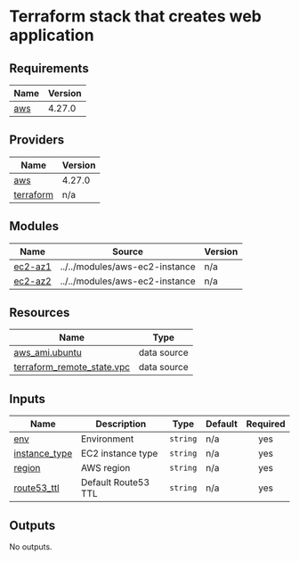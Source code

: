 # Terraform stack that creates web application

<!-- BEGINNING OF PRE-COMMIT-TERRAFORM DOCS HOOK -->
## Requirements

| Name | Version |
|------|---------|
| <a name="requirement_aws"></a> [aws](#requirement\_aws) | 4.27.0 |

## Providers

| Name | Version |
|------|---------|
| <a name="provider_aws"></a> [aws](#provider\_aws) | 4.27.0 |
| <a name="provider_terraform"></a> [terraform](#provider\_terraform) | n/a |

## Modules

| Name | Source | Version |
|------|--------|---------|
| <a name="module_ec2-az1"></a> [ec2-az1](#module\_ec2-az1) | ../../modules/aws-ec2-instance | n/a |
| <a name="module_ec2-az2"></a> [ec2-az2](#module\_ec2-az2) | ../../modules/aws-ec2-instance | n/a |

## Resources

| Name | Type |
|------|------|
| [aws_ami.ubuntu](https://registry.terraform.io/providers/hashicorp/aws/4.27.0/docs/data-sources/ami) | data source |
| [terraform_remote_state.vpc](https://registry.terraform.io/providers/hashicorp/terraform/latest/docs/data-sources/remote_state) | data source |

## Inputs

| Name | Description | Type | Default | Required |
|------|-------------|------|---------|:--------:|
| <a name="input_env"></a> [env](#input\_env) | Environment | `string` | n/a | yes |
| <a name="input_instance_type"></a> [instance\_type](#input\_instance\_type) | EC2 instance type | `string` | n/a | yes |
| <a name="input_region"></a> [region](#input\_region) | AWS region | `string` | n/a | yes |
| <a name="input_route53_ttl"></a> [route53\_ttl](#input\_route53\_ttl) | Default Route53 TTL | `string` | n/a | yes |

## Outputs

No outputs.
<!-- END OF PRE-COMMIT-TERRAFORM DOCS HOOK -->
